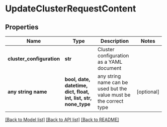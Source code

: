 # UpdateClusterRequestContent


## Properties
Name | Type | Description | Notes
------------ | ------------- | ------------- | -------------
**cluster_configuration** | **str** | Cluster configuration as a YAML document | 
**any string name** | **bool, date, datetime, dict, float, int, list, str, none_type** | any string name can be used but the value must be the correct type | [optional]

[[Back to Model list]](../README.md#documentation-for-models) [[Back to API list]](../README.md#documentation-for-api-endpoints) [[Back to README]](../README.md)


